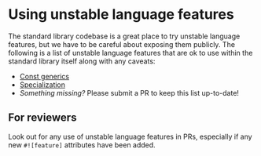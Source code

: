 # Using unstable language features

The standard library codebase is a great place to try unstable language features, but we have to be careful about exposing them publicly. The following is a list of unstable language features that are ok to use within the standard library itself along with any caveats:

- [Const generics](./code-considerations/using-unstable-lang/const-generics.md)
- [Specialization](./code-considerations/using-unstable-lang/specialization.md)
- _Something missing?_ Please submit a PR to keep this list up-to-date!

## For reviewers

Look out for any use of unstable language features in PRs, especially if any new `#![feature]` attributes have been added.
